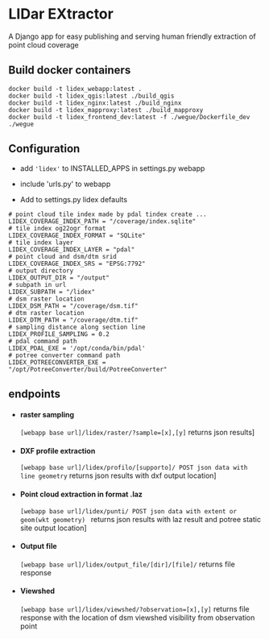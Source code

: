 # LIDar EXtractor

A Django app for easy publishing and serving human friendly extraction of point cloud coverage

## Build docker containers

```
docker build -t lidex_webapp:latest .
docker build -t lidex_qgis:latest ./build_qgis
docker build -t lidex_nginx:latest ./build_nginx
docker build -t lidex_mapproxy:latest ./build_mapproxy
docker build -t lidex_frontend_dev:latest -f ./wegue/Dockerfile_dev ./wegue
```


## Configuration

- add `'lidex'` to INSTALLED_APPS in settings.py webapp

- include 'urls.py' to webapp

- Add to settings.py lidex defaults

```
# point cloud tile index made by pdal tindex create ...
LIDEX_COVERAGE_INDEX_PATH = "/coverage/index.sqlite"
# tile index og22ogr format
LIDEX_COVERAGE_INDEX_FORMAT = "SQLite"
# tile index layer
LIDEX_COVERAGE_INDEX_LAYER = "pdal"
# point cloud and dsm/dtm srid
LIDEX_COVERAGE_INDEX_SRS = "EPSG:7792"
# output directory
LIDEX_OUTPUT_DIR = "/output"
# subpath in url
LIDEX_SUBPATH = "/lidex"
# dsm raster location
LIDEX_DSM_PATH = "/coverage/dsm.tif"
# dtm raster location
LIDEX_DTM_PATH = "/coverage/dtm.tif"
# sampling distance along section line
LIDEX_PROFILE_SAMPLING = 0.2
# pdal command path
LIDEX_PDAL_EXE = '/opt/conda/bin/pdal'
# potree converter command path
LIDEX_POTREECONVERTER_EXE = "/opt/PotreeConverter/build/PotreeConverter"
```

## endpoints

- #### raster sampling

  `[webapp base url]/lidex/raster/?sample=[x],[y]` returns json results]

- #### DXF profile extraction

  `[webapp base url]/lidex/profilo/[supporto]/ POST json data with line geometry` returns json results with dxf output location]

- #### Point cloud extraction in format .laz

  `[webapp base url]/lidex/punti/ POST json data with extent or geom(wkt geometry) ` returns json results with laz result and potree static site output location]

- #### Output file

  `[webapp base url]/lidex/output_file/[dir]/[file]/` returns file response

- #### Viewshed

  `[webapp base url]/lidex/viewshed/?observation=[x],[y]` returns file response with the location of dsm viewshed visibility from observation point